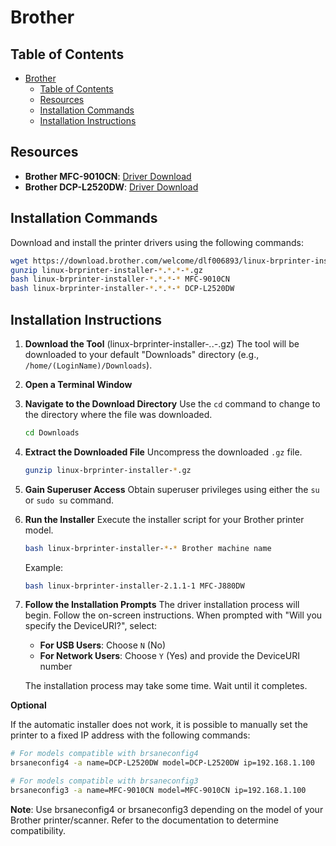 # Brother

## Table of Contents

- [Brother](#brother)
  - [Table of Contents](#table-of-contents)
  - [Resources](#resources)
  - [Installation Commands](#installation-commands)
  - [Installation Instructions](#installation-instructions)

## Resources

- **Brother MFC-9010CN**: [Driver Download](https://support.brother.com/g/b/downloadtop.aspx?c=ca&lang=en&prod=mfc9010cn_us)
- **Brother DCP-L2520DW**: [Driver Download](https://support.brother.com/g/b/downloadtop.aspx?c=ca&lang=en&prod=dcpl2520dw_us_eu)

## Installation Commands

Download and install the printer drivers using the following commands:

```bash
wget https://download.brother.com/welcome/dlf006893/linux-brprinter-installer-2.2.2-2.gz
gunzip linux-brprinter-installer-*.*.*-*.gz
bash linux-brprinter-installer-*.*.*-* MFC-9010CN
bash linux-brprinter-installer-*.*.*-* DCP-L2520DW
```

## Installation Instructions

1. **Download the Tool** (linux-brprinter-installer-_._._-_.gz)
   The tool will be downloaded to your default "Downloads" directory (e.g., `/home/(LoginName)/Downloads`).

2. **Open a Terminal Window**

3. **Navigate to the Download Directory**
   Use the `cd` command to change to the directory where the file was downloaded.

   ```bash
   cd Downloads
   ```

4. **Extract the Downloaded File**
   Uncompress the downloaded `.gz` file.

   ```bash
   gunzip linux-brprinter-installer-*.gz
   ```

5. **Gain Superuser Access**
   Obtain superuser privileges using either the `su` or `sudo su` command.

6. **Run the Installer**
   Execute the installer script for your Brother printer model.

   ```bash
   bash linux-brprinter-installer-*-* Brother machine name
   ```

   Example:

   ```bash
   bash linux-brprinter-installer-2.1.1-1 MFC-J880DW
   ```

7. **Follow the Installation Prompts**
   The driver installation process will begin. Follow the on-screen instructions.
   When prompted with "Will you specify the DeviceURI?", select:

   - **For USB Users**: Choose `N` (No)
   - **For Network Users**: Choose `Y` (Yes) and provide the DeviceURI number

   The installation process may take some time. Wait until it completes.

**Optional**

If the automatic installer does not work, it is possible to manually set the printer to a fixed IP address with the following commands:

```bash
# For models compatible with brsaneconfig4
brsaneconfig4 -a name=DCP-L2520DW model=DCP-L2520DW ip=192.168.1.100

# For models compatible with brsaneconfig3
brsaneconfig3 -a name=MFC-9010CN model=MFC-9010CN ip=192.168.1.100
```

**Note**: Use brsaneconfig4 or brsaneconfig3 depending on the model of your Brother printer/scanner. Refer to the documentation to determine compatibility.
